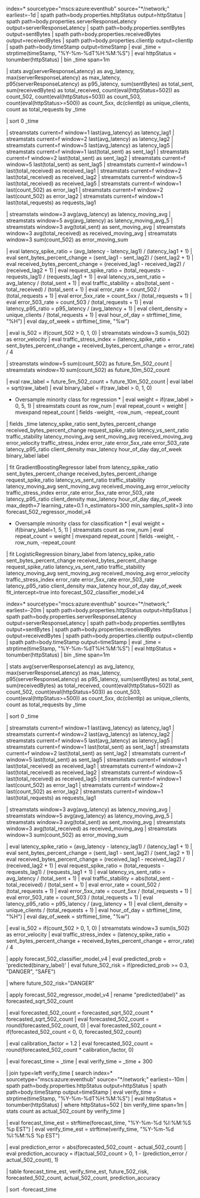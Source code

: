 index=* sourcetype="mscs:azure:eventhub" source="*/network;" earliest=-1d
| spath path=body.properties.httpStatus output=httpStatus
| spath path=body.properties.serverResponseLatency output=serverResponseLatency
| spath path=body.properties.sentBytes output=sentBytes
| spath path=body.properties.receivedBytes output=receivedBytes
| spath path=body.properties.clientIp output=clientIp
| spath path=body.timeStamp output=timeStamp
| eval _time = strptime(timeStamp, "%Y-%m-%dT%H:%M:%S")
| eval httpStatus = tonumber(httpStatus)
| bin _time span=1m

| stats 
    avg(serverResponseLatency) as avg_latency,
    max(serverResponseLatency) as max_latency,
    p95(serverResponseLatency) as p95_latency,
    sum(sentBytes) as total_sent,
    sum(receivedBytes) as total_received,
    count(eval(httpStatus=502)) as count_502,
    count(eval(httpStatus=503)) as count_503,
    count(eval(httpStatus>=500)) as count_5xx,
    dc(clientIp) as unique_clients,
    count as total_requests
  by _time

| sort 0 _time

| streamstats current=f window=1 last(avg_latency) as latency_lag1
| streamstats current=f window=2 last(avg_latency) as latency_lag2
| streamstats current=f window=5 last(avg_latency) as latency_lag5
| streamstats current=f window=1 last(total_sent) as sent_lag1
| streamstats current=f window=2 last(total_sent) as sent_lag2
| streamstats current=f window=5 last(total_sent) as sent_lag5
| streamstats current=f window=1 last(total_received) as received_lag1
| streamstats current=f window=2 last(total_received) as received_lag2
| streamstats current=f window=5 last(total_received) as received_lag5
| streamstats current=f window=1 last(count_502) as error_lag1
| streamstats current=f window=2 last(count_502) as error_lag2
| streamstats current=f window=1 last(total_requests) as requests_lag1

| streamstats window=3 avg(avg_latency) as latency_moving_avg
| streamstats window=5 avg(avg_latency) as latency_moving_avg_5
| streamstats window=3 avg(total_sent) as sent_moving_avg
| streamstats window=3 avg(total_received) as received_moving_avg
| streamstats window=3 sum(count_502) as error_moving_sum

| eval latency_spike_ratio = (avg_latency - latency_lag1) / (latency_lag1 + 1)
| eval sent_bytes_percent_change = (sent_lag1 - sent_lag2) / (sent_lag2 + 1)
| eval received_bytes_percent_change = (received_lag1 - received_lag2) / (received_lag2 + 1)
| eval request_spike_ratio = (total_requests - requests_lag1) / (requests_lag1 + 1)
| eval latency_vs_sent_ratio = avg_latency / (total_sent + 1)
| eval traffic_stability = abs(total_sent - total_received) / (total_sent + 1)
| eval error_rate = count_502 / (total_requests + 1)
| eval error_5xx_rate = count_5xx / (total_requests + 1)
| eval error_503_rate = count_503 / (total_requests + 1)
| eval latency_p95_ratio = p95_latency / (avg_latency + 1)
| eval client_density = unique_clients / (total_requests + 1)
| eval hour_of_day = strftime(_time, "%H")
| eval day_of_week = strftime(_time, "%w")

| eval is_502 = if(count_502 > 0, 1, 0)
| streamstats window=3 sum(is_502) as error_velocity
| eval traffic_stress_index = (latency_spike_ratio + sent_bytes_percent_change + received_bytes_percent_change + error_rate) / 4

| streamstats window=5 sum(count_502) as future_5m_502_count
| streamstats window=10 sum(count_502) as future_10m_502_count

| eval raw_label = future_5m_502_count + future_10m_502_count
| eval label = sqrt(raw_label)
| eval binary_label = if(raw_label > 0, 1, 0)

* Oversample minority class for regression *
| eval weight = if(raw_label > 0, 5, 1)
| streamstats count as row_num
| eval repeat_count = weight
| mvexpand repeat_count
| fields -weight, -row_num, -repeat_count

| fields _time latency_spike_ratio sent_bytes_percent_change received_bytes_percent_change 
         request_spike_ratio latency_vs_sent_ratio traffic_stability latency_moving_avg 
         sent_moving_avg received_moving_avg error_velocity traffic_stress_index 
         error_rate error_5xx_rate error_503_rate latency_p95_ratio client_density 
         max_latency hour_of_day day_of_week binary_label label

| fit GradientBoostingRegressor label from 
    latency_spike_ratio sent_bytes_percent_change received_bytes_percent_change
    request_spike_ratio latency_vs_sent_ratio traffic_stability latency_moving_avg 
    sent_moving_avg received_moving_avg error_velocity traffic_stress_index 
    error_rate error_5xx_rate error_503_rate latency_p95_ratio client_density 
    max_latency hour_of_day day_of_week
    max_depth=7 learning_rate=0.1 n_estimators=300 min_samples_split=3
    into forecast_502_regressor_model_v4

* Oversample minority class for classification *
| eval weight = if(binary_label=1, 5, 1)
| streamstats count as row_num
| eval repeat_count = weight
| mvexpand repeat_count
| fields -weight, -row_num, -repeat_count

| fit LogisticRegression binary_label from 
    latency_spike_ratio sent_bytes_percent_change received_bytes_percent_change
    request_spike_ratio latency_vs_sent_ratio traffic_stability latency_moving_avg 
    sent_moving_avg received_moving_avg error_velocity traffic_stress_index 
    error_rate error_5xx_rate error_503_rate latency_p95_ratio client_density 
    max_latency hour_of_day day_of_week
    fit_intercept=true
    into forecast_502_classifier_model_v4




index=* sourcetype="mscs:azure:eventhub" source="*/network;" earliest=-20m
| spath path=body.properties.httpStatus output=httpStatus
| spath path=body.properties.serverResponseLatency output=serverResponseLatency
| spath path=body.properties.sentBytes output=sentBytes
| spath path=body.properties.receivedBytes output=receivedBytes
| spath path=body.properties.clientIp output=clientIp
| spath path=body.timeStamp output=timeStamp
| eval _time = strptime(timeStamp, "%Y-%m-%dT%H:%M:%S")
| eval httpStatus = tonumber(httpStatus)
| bin _time span=1m

| stats 
    avg(serverResponseLatency) as avg_latency,
    max(serverResponseLatency) as max_latency,
    p95(serverResponseLatency) as p95_latency,
    sum(sentBytes) as total_sent,
    sum(receivedBytes) as total_received,
    count(eval(httpStatus=502)) as count_502,
    count(eval(httpStatus=503)) as count_503,
    count(eval(httpStatus>=500)) as count_5xx,
    dc(clientIp) as unique_clients,
    count as total_requests
  by _time

| sort 0 _time

| streamstats current=f window=1 last(avg_latency) as latency_lag1
| streamstats current=f window=2 last(avg_latency) as latency_lag2
| streamstats current=f window=5 last(avg_latency) as latency_lag5
| streamstats current=f window=1 last(total_sent) as sent_lag1
| streamstats current=f window=2 last(total_sent) as sent_lag2
| streamstats current=f window=5 last(total_sent) as sent_lag5
| streamstats current=f window=1 last(total_received) as received_lag1
| streamstats current=f window=2 last(total_received) as received_lag2
| streamstats current=f window=5 last(total_received) as received_lag5
| streamstats current=f window=1 last(count_502) as error_lag1
| streamstats current=f window=2 last(count_502) as error_lag2
| streamstats current=f window=1 last(total_requests) as requests_lag1

| streamstats window=3 avg(avg_latency) as latency_moving_avg
| streamstats window=5 avg(avg_latency) as latency_moving_avg_5
| streamstats window=3 avg(total_sent) as sent_moving_avg
| streamstats window=3 avg(total_received) as received_moving_avg
| streamstats window=3 sum(count_502) as error_moving_sum

| eval latency_spike_ratio = (avg_latency - latency_lag1) / (latency_lag1 + 1)
| eval sent_bytes_percent_change = (sent_lag1 - sent_lag2) / (sent_lag2 + 1)
| eval received_bytes_percent_change = (received_lag1 - received_lag2) / (received_lag2 + 1)
| eval request_spike_ratio = (total_requests - requests_lag1) / (requests_lag1 + 1)
| eval latency_vs_sent_ratio = avg_latency / (total_sent + 1)
| eval traffic_stability = abs(total_sent - total_received) / (total_sent + 1)
| eval error_rate = count_502 / (total_requests + 1)
| eval error_5xx_rate = count_5xx / (total_requests + 1)
| eval error_503_rate = count_503 / (total_requests + 1)
| eval latency_p95_ratio = p95_latency / (avg_latency + 1)
| eval client_density = unique_clients / (total_requests + 1)
| eval hour_of_day = strftime(_time, "%H")
| eval day_of_week = strftime(_time, "%w")

| eval is_502 = if(count_502 > 0, 1, 0)
| streamstats window=3 sum(is_502) as error_velocity
| eval traffic_stress_index = (latency_spike_ratio + sent_bytes_percent_change + received_bytes_percent_change + error_rate) / 4

| apply forecast_502_classifier_model_v4
| eval predicted_prob = 'predicted(binary_label)'
| eval future_502_risk = if(predicted_prob >= 0.3, "DANGER", "SAFE")

| where future_502_risk="DANGER"

| apply forecast_502_regressor_model_v4
| rename "predicted(label)" as forecasted_sqrt_502_count

| eval forecasted_502_count = forecasted_sqrt_502_count * forecasted_sqrt_502_count
| eval forecasted_502_count = round(forecasted_502_count, 0)
| eval forecasted_502_count = if(forecasted_502_count < 0, 0, forecasted_502_count)

| eval calibration_factor = 1.2
| eval forecasted_502_count = round(forecasted_502_count * calibration_factor, 0)

| eval forecast_time = _time
| eval verify_time = _time + 300

| join type=left verify_time
    [
      search index=* sourcetype="mscs:azure:eventhub" source="*/network;" earliest=-10m
      | spath path=body.properties.httpStatus output=httpStatus
      | spath path=body.timeStamp output=timeStamp
      | eval verify_time = strptime(timeStamp, "%Y-%m-%dT%H:%M:%S")
      | eval httpStatus = tonumber(httpStatus)
      | where httpStatus=502
      | bin verify_time span=1m
      | stats count as actual_502_count by verify_time
    ]

| eval forecast_time_est = strftime(forecast_time, "%Y-%m-%d %I:%M:%S %p EST")
| eval verify_time_est = strftime(verify_time, "%Y-%m-%d %I:%M:%S %p EST")

| eval prediction_error = abs(forecasted_502_count - actual_502_count)
| eval prediction_accuracy = if(actual_502_count > 0, 1 - (prediction_error / actual_502_count), 1)

| table forecast_time_est, verify_time_est, future_502_risk, forecasted_502_count, actual_502_count, prediction_accuracy

| sort -forecast_time